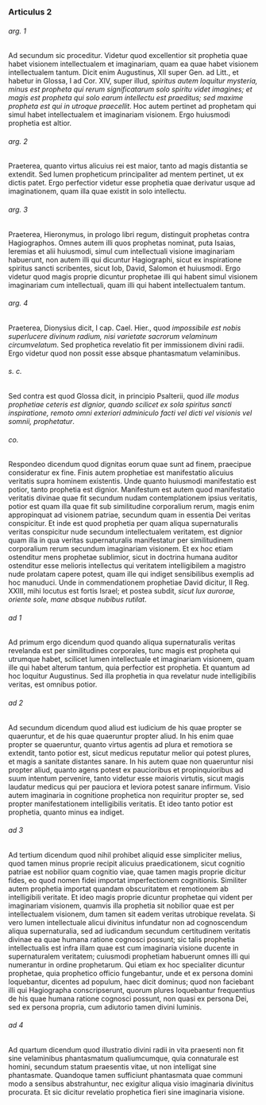 ### Articulus 2

###### arg. 1
Ad secundum sic proceditur. Videtur quod excellentior sit prophetia quae habet visionem intellectualem et imaginariam, quam ea quae habet visionem intellectualem tantum. Dicit enim Augustinus, XII super Gen. ad Litt., et habetur in Glossa, I ad Cor. XIV, super illud, *spiritus autem loquitur mysteria, minus est propheta qui rerum significatarum solo spiritu videt imagines; et magis est propheta qui solo earum intellectu est praeditus; sed maxime propheta est qui in utroque praecellit*. Hoc autem pertinet ad prophetam qui simul habet intellectualem et imaginariam visionem. Ergo huiusmodi prophetia est altior.

###### arg. 2
Praeterea, quanto virtus alicuius rei est maior, tanto ad magis distantia se extendit. Sed lumen propheticum principaliter ad mentem pertinet, ut ex dictis patet. Ergo perfectior videtur esse prophetia quae derivatur usque ad imaginationem, quam illa quae existit in solo intellectu.

###### arg. 3
Praeterea, Hieronymus, in prologo libri regum, distinguit prophetas contra Hagiographos. Omnes autem illi quos prophetas nominat, puta Isaias, Ieremias et alii huiusmodi, simul cum intellectuali visione imaginariam habuerunt, non autem illi qui dicuntur Hagiographi, sicut ex inspiratione spiritus sancti scribentes, sicut Iob, David, Salomon et huiusmodi. Ergo videtur quod magis proprie dicuntur prophetae illi qui habent simul visionem imaginariam cum intellectuali, quam illi qui habent intellectualem tantum.

###### arg. 4
Praeterea, Dionysius dicit, I cap. Cael. Hier., quod *impossibile est nobis superlucere divinum radium, nisi varietate sacrorum velaminum circumvelatum*. Sed prophetica revelatio fit per immissionem divini radii. Ergo videtur quod non possit esse absque phantasmatum velaminibus.

###### s. c.
Sed contra est quod Glossa dicit, in principio Psalterii, quod *ille modus prophetiae ceteris est dignior, quando scilicet ex sola spiritus sancti inspiratione, remoto omni exteriori adminiculo facti vel dicti vel visionis vel somnii, prophetatur*.

###### co.
Respondeo dicendum quod dignitas eorum quae sunt ad finem, praecipue consideratur ex fine. Finis autem prophetiae est manifestatio alicuius veritatis supra hominem existentis. Unde quanto huiusmodi manifestatio est potior, tanto prophetia est dignior. Manifestum est autem quod manifestatio veritatis divinae quae fit secundum nudam contemplationem ipsius veritatis, potior est quam illa quae fit sub similitudine corporalium rerum, magis enim appropinquat ad visionem patriae, secundum quam in essentia Dei veritas conspicitur. Et inde est quod prophetia per quam aliqua supernaturalis veritas conspicitur nude secundum intellectualem veritatem, est dignior quam illa in qua veritas supernaturalis manifestatur per similitudinem corporalium rerum secundum imaginariam visionem. Et ex hoc etiam ostenditur mens prophetae sublimior, sicut in doctrina humana auditor ostenditur esse melioris intellectus qui veritatem intelligibilem a magistro nude prolatam capere potest, quam ille qui indiget sensibilibus exemplis ad hoc manuduci. Unde in commendationem prophetiae David dicitur, II Reg. XXIII, mihi locutus est fortis Israel; et postea subdit, *sicut lux aurorae, oriente sole, mane absque nubibus rutilat*.

###### ad 1
Ad primum ergo dicendum quod quando aliqua supernaturalis veritas revelanda est per similitudines corporales, tunc magis est propheta qui utrumque habet, scilicet lumen intellectuale et imaginariam visionem, quam ille qui habet alterum tantum, quia perfectior est prophetia. Et quantum ad hoc loquitur Augustinus. Sed illa prophetia in qua revelatur nude intelligibilis veritas, est omnibus potior.

###### ad 2
Ad secundum dicendum quod aliud est iudicium de his quae propter se quaeruntur, et de his quae quaeruntur propter aliud. In his enim quae propter se quaeruntur, quanto virtus agentis ad plura et remotiora se extendit, tanto potior est, sicut medicus reputatur melior qui potest plures, et magis a sanitate distantes sanare. In his autem quae non quaeruntur nisi propter aliud, quanto agens potest ex paucioribus et propinquioribus ad suum intentum pervenire, tanto videtur esse maioris virtutis, sicut magis laudatur medicus qui per pauciora et leviora potest sanare infirmum. Visio autem imaginaria in cognitione prophetica non requiritur propter se, sed propter manifestationem intelligibilis veritatis. Et ideo tanto potior est prophetia, quanto minus ea indiget.

###### ad 3
Ad tertium dicendum quod nihil prohibet aliquid esse simpliciter melius, quod tamen minus proprie recipit alicuius praedicationem, sicut cognitio patriae est nobilior quam cognitio viae, quae tamen magis proprie dicitur fides, eo quod nomen fidei importat imperfectionem cognitionis. Similiter autem prophetia importat quandam obscuritatem et remotionem ab intelligibili veritate. Et ideo magis proprie dicuntur prophetae qui vident per imaginariam visionem, quamvis illa prophetia sit nobilior quae est per intellectualem visionem, dum tamen sit eadem veritas utrobique revelata. Si vero lumen intellectuale alicui divinitus infundatur non ad cognoscendum aliqua supernaturalia, sed ad iudicandum secundum certitudinem veritatis divinae ea quae humana ratione cognosci possunt; sic talis prophetia intellectualis est infra illam quae est cum imaginaria visione ducente in supernaturalem veritatem; cuiusmodi prophetiam habuerunt omnes illi qui numerantur in ordine prophetarum. Qui etiam ex hoc specialiter dicuntur prophetae, quia prophetico officio fungebantur, unde et ex persona domini loquebantur, dicentes ad populum, haec dicit dominus; quod non faciebant illi qui Hagiographa conscripserunt, quorum plures loquebantur frequentius de his quae humana ratione cognosci possunt, non quasi ex persona Dei, sed ex persona propria, cum adiutorio tamen divini luminis.

###### ad 4
Ad quartum dicendum quod illustratio divini radii in vita praesenti non fit sine velaminibus phantasmatum qualiumcumque, quia connaturale est homini, secundum statum praesentis vitae, ut non intelligat sine phantasmate. Quandoque tamen sufficiunt phantasmata quae communi modo a sensibus abstrahuntur, nec exigitur aliqua visio imaginaria divinitus procurata. Et sic dicitur revelatio prophetica fieri sine imaginaria visione.

